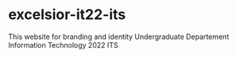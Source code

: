 # excelsior-it22-its
This website for branding and identity Undergraduate Departement Information Technology 2022 ITS
